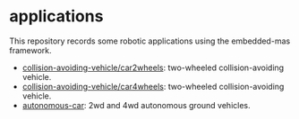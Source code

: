 # applications
This repository records some robotic applications using the embedded-mas framework.

* [collision-avoiding-vehicle/car2wheels](collision-avoiding-vehicle/car2wheels): two-wheeled collision-avoiding vehicle.
* [collision-avoiding-vehicle/car4wheels](collision-avoiding-vehicle/car4wheels): two-wheeled collision-avoiding vehicle.
* [autonomous-car](autonomous-car): 2wd and 4wd autonomous ground vehicles.

